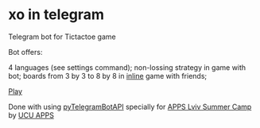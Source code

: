 # xo in telegram
Telegram bot for Tictactoe game

Bot offers:

  4 languages (see settings command);
  non-lossing strategy in game with bot;
  boards from 3 by 3 to 8 by 8 in [inline](https://core.telegram.org/bots/2-0-intro#inline-bots-2-0) game with friends;

[Play](https://t.me/xoucubot?start=0)

Done with using [pyTelegramBotAPI](https://www.github.com/eternnoir/pyTelegramBotAPI) specially for [APPS Lviv Summer Camp](https://www.facebook.com/events/279169005982016/) by [UCU APPS](https://apps.ucu.edu.ua)

